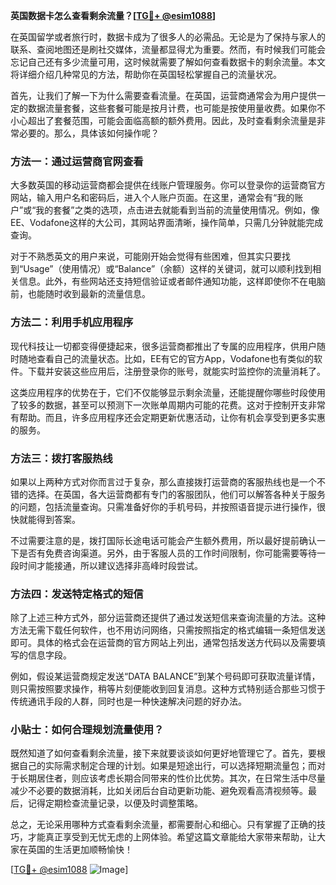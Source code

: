 **英国数据卡怎么查看剩余流量？[[TG💪+ @esim1088](https://t.me/s/esim1088)]**

在英国留学或者旅行时，数据卡成为了很多人的必需品。无论是为了保持与家人的联系、查阅地图还是刷社交媒体，流量都显得尤为重要。然而，有时候我们可能会忘记自己还有多少流量可用，这时候就需要了解如何查看数据卡的剩余流量。本文将详细介绍几种常见的方法，帮助你在英国轻松掌握自己的流量状况。

首先，让我们了解一下为什么需要查看流量。在英国，运营商通常会为用户提供一定的数据流量套餐，这些套餐可能是按月计费，也可能是按使用量收费。如果你不小心超出了套餐范围，可能会面临高额的额外费用。因此，及时查看剩余流量是非常必要的。那么，具体该如何操作呢？

### 方法一：通过运营商官网查看

大多数英国的移动运营商都会提供在线账户管理服务。你可以登录你的运营商官方网站，输入用户名和密码后，进入个人账户页面。在这里，通常会有“我的账户”或“我的套餐”之类的选项，点击进去就能看到当前的流量使用情况。例如，像EE、Vodafone这样的大公司，其网站界面清晰，操作简单，只需几分钟就能完成查询。

对于不熟悉英文的用户来说，可能刚开始会觉得有些困难，但其实只要找到“Usage”（使用情况）或“Balance”（余额）这样的关键词，就可以顺利找到相关信息。此外，有些网站还支持短信验证或者邮件通知功能，这样即使你不在电脑前，也能随时收到最新的流量信息。

### 方法二：利用手机应用程序

现代科技让一切都变得便捷起来，很多运营商都推出了专属的应用程序，供用户随时随地查看自己的流量状态。比如，EE有它的官方App，Vodafone也有类似的软件。下载并安装这些应用后，注册登录你的账号，就能实时监控你的流量消耗了。

这类应用程序的优势在于，它们不仅能够显示剩余流量，还能提醒你哪些时段使用了较多的数据，甚至可以预测下一次账单周期内可能的花费。这对于控制开支非常有帮助。而且，许多应用程序还会定期更新优惠活动，让你有机会享受到更多实惠的服务。

### 方法三：拨打客服热线

如果以上两种方式对你而言过于复杂，那么直接拨打运营商的客服热线也是一个不错的选择。在英国，各大运营商都有专门的客服团队，他们可以解答各种关于服务的问题，包括流量查询。只需准备好你的手机号码，并按照语音提示进行操作，很快就能得到答案。

不过需要注意的是，拨打国际长途电话可能会产生额外费用，所以最好提前确认一下是否有免费咨询渠道。另外，由于客服人员的工作时间限制，你可能需要等待一段时间才能接通，所以建议选择非高峰时段尝试。

### 方法四：发送特定格式的短信

除了上述三种方式外，部分运营商还提供了通过发送短信来查询流量的方法。这种方法无需下载任何软件，也不用访问网络，只需按照指定的格式编辑一条短信发送即可。具体的格式会在运营商的官方网站上列出，通常包括发送方代码以及需要填写的信息字段。

例如，假设某运营商规定发送“DATA BALANCE”到某个号码即可获取流量详情，则只需按照要求操作，稍等片刻便能收到回复消息。这种方式特别适合那些习惯于传统通讯手段的人群，同时也是一种快速解决问题的好办法。

### 小贴士：如何合理规划流量使用？

既然知道了如何查看剩余流量，接下来就要谈谈如何更好地管理它了。首先，要根据自己的实际需求制定合理的计划。如果是短途出行，可以选择短期流量包；而对于长期居住者，则应该考虑长期合同带来的性价比优势。其次，在日常生活中尽量减少不必要的数据消耗，比如关闭后台自动更新功能、避免观看高清视频等。最后，记得定期检查流量记录，以便及时调整策略。

总之，无论采用哪种方式查看剩余流量，都需要耐心和细心。只有掌握了正确的技巧，才能真正享受到无忧无虑的上网体验。希望这篇文章能给大家带来帮助，让大家在英国的生活更加顺畅愉快！

[[TG💪+ @esim1088](https://t.me/s/esim1088) ![Image](https://i.postimg.cc/4NQfJmqS/Snipaste-2025-05-13-00-14-12.png)]